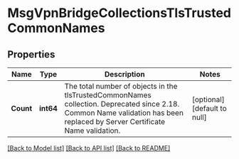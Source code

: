 # MsgVpnBridgeCollectionsTlsTrustedCommonNames

## Properties
Name | Type | Description | Notes
------------ | ------------- | ------------- | -------------
**Count** | **int64** | The total number of objects in the tlsTrustedCommonNames collection. Deprecated since 2.18. Common Name validation has been replaced by Server Certificate Name validation. | [optional] [default to null]

[[Back to Model list]](../README.md#documentation-for-models) [[Back to API list]](../README.md#documentation-for-api-endpoints) [[Back to README]](../README.md)


